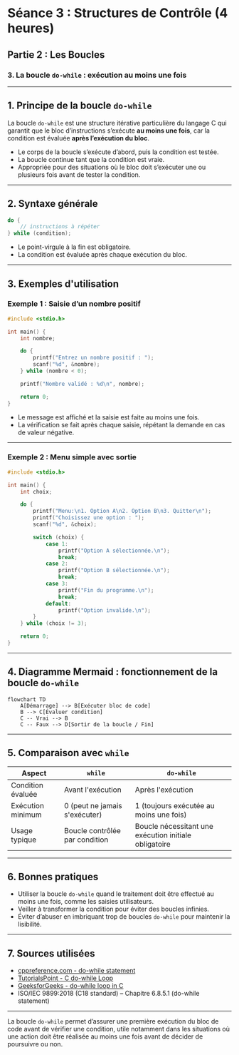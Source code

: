 # Séance 3 : Structures de Contrôle (4 heures)

## Partie 2 : Les Boucles

### 3. La boucle `do-while` : exécution au moins une fois

---

## 1. Principe de la boucle `do-while`

La boucle `do-while` est une structure itérative particulière du langage C qui garantit que le bloc d’instructions s’exécute **au moins une fois**, car la condition est évaluée **après l’exécution du bloc**.

- Le corps de la boucle s’exécute d’abord, puis la condition est testée.
- La boucle continue tant que la condition est vraie.
- Appropriée pour des situations où le bloc doit s’exécuter une ou plusieurs fois avant de tester la condition.

---

## 2. Syntaxe générale

```c
do {
    // instructions à répéter
} while (condition);
```

- Le point-virgule à la fin est obligatoire.
- La condition est évaluée après chaque exécution du bloc.

---

## 3. Exemples d'utilisation

### Exemple 1 : Saisie d’un nombre positif

```c
#include <stdio.h>

int main() {
    int nombre;

    do {
        printf("Entrez un nombre positif : ");
        scanf("%d", &nombre);
    } while (nombre < 0);

    printf("Nombre validé : %d\n", nombre);

    return 0;
}
```

- Le message est affiché et la saisie est faite au moins une fois.
- La vérification se fait après chaque saisie, répétant la demande en cas de valeur négative.

---

### Exemple 2 : Menu simple avec sortie

```c
#include <stdio.h>

int main() {
    int choix;

    do {
        printf("Menu:\n1. Option A\n2. Option B\n3. Quitter\n");
        printf("Choisissez une option : ");
        scanf("%d", &choix);

        switch (choix) {
            case 1:
                printf("Option A sélectionnée.\n");
                break;
            case 2:
                printf("Option B sélectionnée.\n");
                break;
            case 3:
                printf("Fin du programme.\n");
                break;
            default:
                printf("Option invalide.\n");
        }
    } while (choix != 3);

    return 0;
}
```

---

## 4. Diagramme Mermaid : fonctionnement de la boucle `do-while`

```mermaid
flowchart TD
    A[Démarrage] --> B[Exécuter bloc de code]
    B --> C[Évaluer condition]
    C -- Vrai --> B
    C -- Faux --> D[Sortir de la boucle / Fin]
```

---

## 5. Comparaison avec `while`

| Aspect                    | `while`                           | `do-while`                        |
|---------------------------|---------------------------------|----------------------------------|
| Condition évaluée         | Avant l'exécution                | Après l'exécution                |
| Exécution minimum         | 0 (peut ne jamais s'exécuter)   | 1 (toujours exécutée au moins une fois) |
| Usage typique             | Boucle contrôlée par condition  | Boucle nécessitant une exécution initiale obligatoire |

---

## 6. Bonnes pratiques

- Utiliser la boucle `do-while` quand le traitement doit être effectué au moins une fois, comme les saisies utilisateurs.
- Veiller à transformer la condition pour éviter des boucles infinies.
- Éviter d’abuser en imbriquant trop de boucles `do-while` pour maintenir la lisibilité.

---

## 7. Sources utilisées

- [cppreference.com - do-while statement](https://en.cppreference.com/w/c/language/do)  
- [TutorialsPoint - C do-while Loop](https://www.tutorialspoint.com/cprogramming/c_do_while_loop.htm)  
- [GeeksforGeeks - do-while loop in C](https://www.geeksforgeeks.org/do-while-loop-in-c/)  
- ISO/IEC 9899:2018 (C18 standard) – Chapitre 6.8.5.1 (do-while statement)

---

La boucle `do-while` permet d’assurer une première exécution du bloc de code avant de vérifier une condition, utile notamment dans les situations où une action doit être réalisée au moins une fois avant de décider de poursuivre ou non.